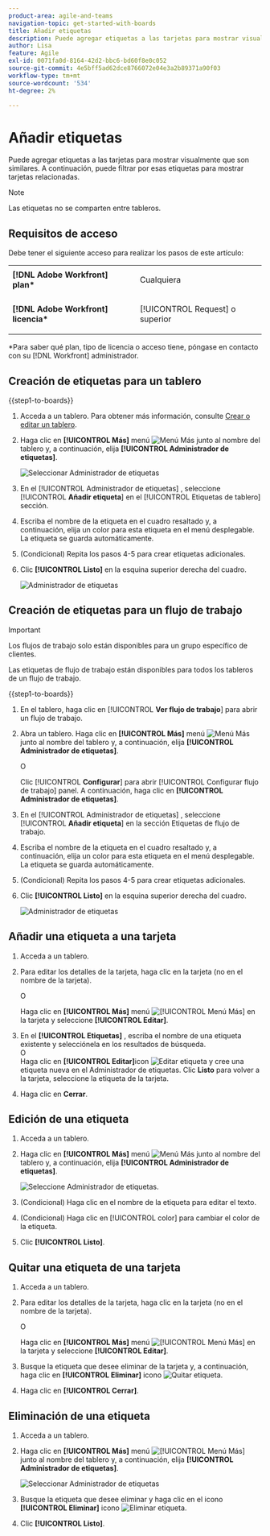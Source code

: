 ```yaml
---
product-area: agile-and-teams
navigation-topic: get-started-with-boards
title: Añadir etiquetas
description: Puede agregar etiquetas a las tarjetas para mostrar visualmente que son similares. A continuación, puede filtrar por esas etiquetas para mostrar tarjetas relacionadas.
author: Lisa
feature: Agile
exl-id: 0071fa0d-8164-42d2-bbc6-bd60f8e0c052
source-git-commit: 4e5bff5ad62dce8766072e04e3a2b89371a90f03
workflow-type: tm+mt
source-wordcount: '534'
ht-degree: 2%

---
```


# Añadir etiquetas

Puede agregar etiquetas a las tarjetas para mostrar visualmente que son similares. A continuación, puede filtrar por esas etiquetas para mostrar tarjetas relacionadas.

>[!NOTE]
>
>Las etiquetas no se comparten entre tableros.

## Requisitos de acceso

Debe tener el siguiente acceso para realizar los pasos de este artículo:

<table style="table-layout:auto"> 
 <col> 
 </col> 
 <col> 
 </col> 
 <tbody> 
  <tr> 
   <td role="rowheader"><strong>[!DNL Adobe Workfront] plan*</strong></td> 
   <td> <p>Cualquiera</p> </td> 
  </tr> 
  <tr> 
   <td role="rowheader"><strong>[!DNL Adobe Workfront] licencia*</strong></td> 
   <td> <p>[!UICONTROL Request] o superior</p> </td> 
  </tr> 
 </tbody> 
</table>

&#42;Para saber qué plan, tipo de licencia o acceso tiene, póngase en contacto con su [!DNL Workfront] administrador.

## Creación de etiquetas para un tablero

{{step1-to-boards}}

1. Acceda a un tablero. Para obtener más información, consulte [Crear o editar un tablero](../../agile/get-started-with-boards/create-edit-board.md).
1. Haga clic en **[!UICONTROL Más]** menú ![Menú Más](assets/more-icon-spectrum.png) junto al nombre del tablero y, a continuación, elija **[!UICONTROL Administrador de etiquetas]**.

   ![Seleccionar Administrador de etiquetas](assets/boards-tagmanager-350x189.png)

1. En el [!UICONTROL Administrador de etiquetas] , seleccione [!UICONTROL **Añadir etiqueta**] en el [!UICONTROL Etiquetas de tablero] sección.
1. Escriba el nombre de la etiqueta en el cuadro resaltado y, a continuación, elija un color para esta etiqueta en el menú desplegable. La etiqueta se guarda automáticamente.
1. (Condicional) Repita los pasos 4-5 para crear etiquetas adicionales.
1. Clic **[!UICONTROL Listo]** en la esquina superior derecha del cuadro.

   ![Administrador de etiquetas](assets/tag-manager-2023.png)

## Creación de etiquetas para un flujo de trabajo

>[!IMPORTANT]
>
>Los flujos de trabajo solo están disponibles para un grupo específico de clientes.

Las etiquetas de flujo de trabajo están disponibles para todos los tableros de un flujo de trabajo.

{{step1-to-boards}}

1. En el tablero, haga clic en [!UICONTROL **Ver flujo de trabajo**] para abrir un flujo de trabajo.
1. Abra un tablero. Haga clic en **[!UICONTROL Más]** menú ![Menú Más](assets/more-icon-spectrum.png) junto al nombre del tablero y, a continuación, elija **[!UICONTROL Administrador de etiquetas]**.

   O

   Clic [!UICONTROL **Configurar**] para abrir [!UICONTROL Configurar flujo de trabajo] panel. A continuación, haga clic en **[!UICONTROL Administrador de etiquetas]**.

1. En el [!UICONTROL Administrador de etiquetas] , seleccione [!UICONTROL **Añadir etiqueta**] en la sección Etiquetas de flujo de trabajo.
1. Escriba el nombre de la etiqueta en el cuadro resaltado y, a continuación, elija un color para esta etiqueta en el menú desplegable. La etiqueta se guarda automáticamente.
1. (Condicional) Repita los pasos 4-5 para crear etiquetas adicionales.
1. Clic **[!UICONTROL Listo]** en la esquina superior derecha del cuadro.

   ![Administrador de etiquetas](assets/tag-manager-workstreams.png)

## Añadir una etiqueta a una tarjeta

1. Acceda a un tablero.
1. Para editar los detalles de la tarjeta, haga clic en la tarjeta (no en el nombre de la tarjeta).

   O

   Haga clic en **[!UICONTROL Más]** menú ![[!UICONTROL Menú Más]](assets/more-icon-spectrum.png) en la tarjeta y seleccione **[!UICONTROL Editar]**.

1. En el **[!UICONTROL Etiquetas]** , escriba el nombre de una etiqueta existente y selecciónela en los resultados de búsqueda.\
   O\
   Haga clic en **[!UICONTROL Editar]**&#x200B;icon ![Editar etiqueta](assets/boards-edittag-30x29.png) y cree una etiqueta nueva en el Administrador de etiquetas. Clic **Listo** para volver a la tarjeta, seleccione la etiqueta de la tarjeta.
1. Haga clic en **Cerrar**.

## Edición de una etiqueta

1. Acceda a un tablero.
1. Haga clic en **[!UICONTROL Más]** menú ![Menú Más](assets/more-icon-spectrum.png) junto al nombre del tablero y, a continuación, elija **[!UICONTROL Administrador de etiquetas]**.

   ![Seleccione Administrador de etiquetas.](assets/boards-tagmanager-350x189.png)

1. (Condicional) Haga clic en el nombre de la etiqueta para editar el texto.
1. (Condicional) Haga clic en [!UICONTROL color] para cambiar el color de la etiqueta.
1. Clic **[!UICONTROL Listo]**.

## Quitar una etiqueta de una tarjeta

1. Acceda a un tablero.
1. Para editar los detalles de la tarjeta, haga clic en la tarjeta (no en el nombre de la tarjeta).

   O

   Haga clic en **[!UICONTROL Más]** menú ![[!UICONTROL Menú Más]](assets/more-icon-spectrum.png) en la tarjeta y seleccione **[!UICONTROL Editar]**.

1. Busque la etiqueta que desee eliminar de la tarjeta y, a continuación, haga clic en **[!UICONTROL Eliminar]** icono ![Quitar etiqueta](assets/copy-of-boards-remove-30x23.png).
1. Haga clic en **[!UICONTROL Cerrar]**.

## Eliminación de una etiqueta

1. Acceda a un tablero.
1. Haga clic en **[!UICONTROL Más]** menú ![[!UICONTROL Menú Más]](assets/more-icon-spectrum.png) junto al nombre del tablero y, a continuación, elija **[!UICONTROL Administrador de etiquetas]**.

   ![Seleccionar Administrador de etiquetas](assets/boards-tagmanager-350x189.png)

1. Busque la etiqueta que desee eliminar y haga clic en el icono **[!UICONTROL Eliminar]** icono ![Eliminar etiqueta](assets/copy-of-boards-delete-30x27.png).
1. Clic **[!UICONTROL Listo]**.
